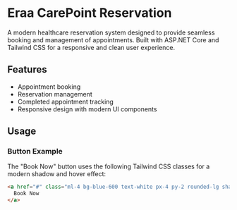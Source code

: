 # Eraa CarePoint Reservation

A modern healthcare reservation system designed to provide seamless booking and management of appointments. Built with ASP.NET Core and Tailwind CSS for a responsive and clean user experience.

## Features

- Appointment booking
- Reservation management
- Completed appointment tracking
- Responsive design with modern UI components

## Usage

### Button Example

The "Book Now" button uses the following Tailwind CSS classes for a modern shadow and hover effect:

```html
<a href="#" class="ml-4 bg-blue-600 text-white px-4 py-2 rounded-lg shadow-2xl hover:shadow-blue-900 hover:bg-blue-700 transition-shadow duration-300 ease-in-out">
  Book Now
</a>
```
